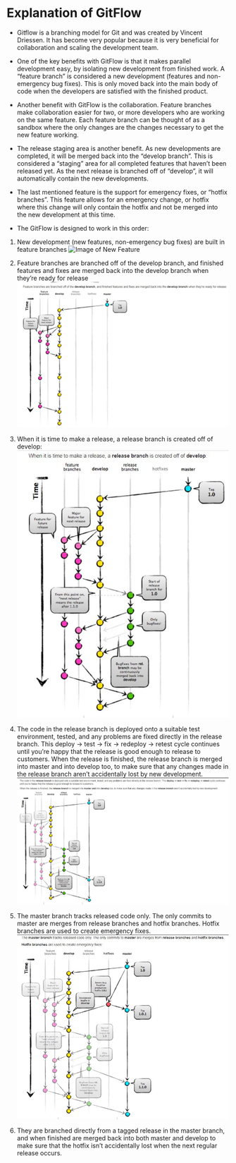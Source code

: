 # Explanation of GitFlow

* Gitflow is a branching model for Git and was created by Vincent Driessen. It has become very popular because it is very beneficial for collaboration and scaling the development team. 

* One of the key benefits with GitFlow is that it makes parallel development easy, by isolating new development from finished work. A “feature branch” is considered a new development (features and non-emergency bug fixes). This is only moved back into the main body of code when the developers are satisfied with the finished product. 

* Another benefit with GitFlow is the collaboration. Feature branches make collaboration easier for two, or more developers who are working on the same feature. Each feature branch can be thought of as a sandbox where the only changes are the changes necessary to get the new feature working. 

* The release staging area is another benefit. As new developments are completed, it will be merged back into the “develop branch”. This is considered a “staging” area for all completed features that haven’t been released yet. As the next release is branched off of “develop”, it will automatically contain the new developments.

* The last mentioned feature is the support for emergency fixes, or “hotfix branches”. This feature allows for an emergency change, or hotfix where this change will only contain the hotfix and not be merged into the new development at this time. 

* The GitFlow is designed to work in this order:

1. New development (new features, non-emergency bug fixes) are built in feature branches
![Image of New Feature](/Images/GitFlowNFeatureBranch1.JPG)

2. Feature branches are branched off of the develop branch, and finished features and fixes are merged back into the develop branch when they’re ready for release
![Image of Develop Branch](/Images/GitFlowDevelopBranch2.JPG)

3. When it is time to make a release, a release branch is created off of develop:
![Image of Release Branch](/Images/GitFlowReleaseBranch3.JPG)

4. The code in the release branch is deployed onto a suitable test environment, tested, and any problems are fixed directly in the release branch. This deploy -> test -> fix -> redeploy -> retest cycle continues until you’re happy that the release is good enough to release to customers. When the release is finished, the release branch is merged into master and into develop too, to make sure that any changes made in the release branch aren’t accidentally lost by new development.
![Image of Release Branch](/Images/GitFlowReleaseBranch4.JPG)

5. The master branch tracks released code only. The only commits to master are merges from release branches and hotfix branches. Hotfix branches are used to create emergency fixes. 
![Image of Master Branch](/Images/GitFlowMaster5.JPG)

6. They are branched directly from a tagged release in the master branch, and when finished are merged back into both master and develop to make sure that the hotfix isn’t accidentally lost when the next regular release occurs.
